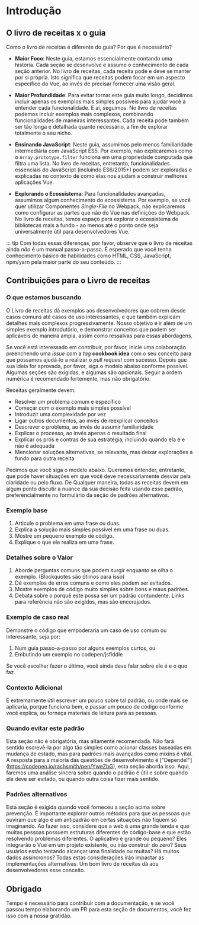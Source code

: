 # Introdução

## O livro de receitas x o guia

Como o livro de receitas é diferente do guia? Por que é necessário?

- **Maior Foco**: Neste guia, estamos essencialmente contando uma história. Cada seção se desenvolve e assume o conhecimento de cada seção anterior. No livro de receitas, cada receita pode e deve se manter por si própria. Isto significa que receitas podem focar em um aspecto específico do Vue, ao invés de precisar fornecer uma visão geral.

- **Maior Profundidade**: Para evitar tornar este guia muito longo, decidimos incluir apenas os exemplos mais simples possíveis para ajudar você a entender cada funcionalidade. E aí, seguimos. No livro de receitas podemos incluir exemplos mais complexos, combinando funcionalidades de maneiras interessantes. Cada receita pode também ser tão longa e detalhada quanto necessário, a fim de explorar totalmente o seu nicho.

- **Ensinando JavaScript**: Neste guia, assumimos pelo menos familiaridade intermediária com JavaScript ES5. Por exemplo, não explicaremos como o `Array.prototype.filter` funciona em uma propriedade computada que filtra uma lista. No livro de receitas, entretanto, funcionalidades essenciais do JavaScript (incluindo ES6/2015+) podem ser exploradas e explicadas no contexto de como elas nos ajudam a construir melhores aplicações Vue.

- **Explorando o Ecossistema**: Para funcionalidades avançadas, assumimos algum conhecimento do ecossistema. Por exemplo, se você quer utilizar Componentes _Single-File_ no Webpack, não explicaremos como configurar as partes que não do Vue nas definições do Webpack. No livro de receitas, temos espaço para explorar o ecossistema de bibliotecas mais a fundo - ao menos até o ponto onde seja universalmente útil para desenvolvedores Vue.

::: tip
Com todas essas diferenças, por favor, observe que o livro de receitas ainda _não_ é um manual passo-a-passo. É esperado que você tenha conhecimento básico de habilidades como HTML, CSS, JavaScript, npm/yarn pela maior parte do seu conteúdo.
:::

## Contribuições para o Livro de receitas

### O que estamos buscando

O Livro de receitas dá exemplos aos desenvolvedores que cobrem desde casos comuns até casos de uso interessantes, e que também explicam detalhes mais complexos progressivamente. Nosso objetivo é ir além de um simples exemplo introdutório, e demonstrar conceitos que podem ser aplicáveis de maneira ampla, assim como ressalvas para essas abordagens.

Se você está interessado em contribuir, por favor, inicie uma colaboração preenchendo uma _issue_ com a _tag_ **cookbook idea** com o seu conceito para que possamos ajudá-lo a realizar o _pull request_ com sucesso.  Depois que sua ideia for aprovada, por favor, siga o modelo abaixo conforme possível. Algumas seções são exigidas, e algumas são opcionais. Seguir a ordem numérica é recomendado fortemente, mas não obrigatório.

Receitas geralmente devem:

- Resolver um problema comum e específico
- Começar com o exemplo mais simples possível
- Introduzir uma complexidade por vez
- Ligar outros documentos, ao invés de reexplicar conceitos
- Descrever o problema, ao invés de assumir familiaridade
- Explicar o processo, ao invés apenas o resultado final
- Explicar os prós e contras de sua estratégia, incluindo quando ela é e não é adequada
- Mencionar soluções alternativas, se relevante, mas deixar explorações a fundo para outra receita

Pedimos que você siga o modelo abaixo. Queremos entender, entretanto, que pode haver situações em que você deve necessariamente desviar pela claridade ou pelo fluxo. De Qualquer maneira, todas as receitas devem em algum ponto discutir a nuance da sua decisão feita usando esse padrão, preferencialmente no formulário da seção de padrões alternativos.

### Exemplo base <Badge text="required" type="error" />

1.  Articule o problema em uma frase ou duas.
2.  Explica a solução mais simples possível em uma frase ou duas.
3.  Mostre um pequeno exemplo de código.
4.  Explique o que ele realiza em uma frase.

### Detalhes sobre o Valor <Badge text="required" type="error" />

1.  Aborde perguntas comuns que podem surgir enquanto se olha o exemplo. (Blockquotes são ótimos para isso)
2.  Dê exemplos de erros comuns e como eles podem ser evitados.
3.  Mostre exemplos de código muito simples sobre bons e maus padrões.
4.  Debata sobre o porquê este possa ser um padrão contundente. Links para referência não são exigidos, mas são encorajados.

### Exemplo de caso real <Badge text="required" type="error" />

Demonstre o código que empoderaria um caso de uso comum ou interessante, seja por:

1.  Num guia passo-a-passo por alguns exemplos curtos, ou
2.  Embutindo um exemplo no codepen/jsfiddle

Se você escolher fazer o último, você ainda deve falar sobre ele é e o que faz.

### Contexto Adicional <Badge text="optional" />

É extremamente útil escrever um pouco sobre tal padrão, ou onde mais se aplicaria, porque funciona bem, e passar um pouco de código conforme você explica, ou forneça materiais de leitura para as pessoas.

### Quando evitar este padrão <Badge text="optional" />

Esta seção não é obrigatória, mas altamente recomendada. Não fará sentido escrevê-la por algo tão simples como acionar classes baseadas em mudança de estado, mas para padrões mais avançados como mixins é vital. A resposta para a maioria das questões de desenvolvimento é ["Depende!"] (https://codepen.io/rachsmith/pen/YweZbG), esta seção aborda isso. Aqui, faremos uma análise sincera sobre quando o padrão é útil e sobre quando ele deve ser evitado, ou quando outra coisa fizer mais sentido.

### Padrões alternativos <Badge text="required with avoidance section" type="warning" />

Esta seção é exigida quando você forneceu a seção acima sobre prevenção. É importante explorar outros métodos para que as pessoas que ouviram que algo é um antipadrão em certas situações não fiquem só imaginando. Ao fazer isso, considere que a web é uma grande tenda e que muitas pessoas possuem estruturas diferentes de código-base e que estão resolvendo problemas diferentes. O aplicativo é grande ou pequeno? Eles integrarão o Vue em um projeto existente, ou irão construir do zero? Seus usuários estão tentando alcançar uma finalidade ou muitas? Há muitos dados assíncronos? Todas estas considerações irão impactar as implementações alternativas. Um bom livro de receitas dá aos desenvolvedores esse conceito.

## Obrigado

Tempo é necessário para contribuir com a documentação, e se você passou tempo elaborando um PR para esta seção de documentos, você fez isso com a nossa gratidão.
